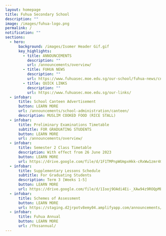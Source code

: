```yaml
---
layout: homepage
title: Fuhua Secondary School
description: ""
image: /images/fuhua-logo.png
permalink: /
notification: ""
sections:
  - hero:
      background: /images/Isomer Header Gif.gif
      key_highlights:
        - title: ANNOUNCEMENTS
          description: ""
          url: /announcements/overview/
        - title: FUHUA NEWS
          description: ""
          url: https://www.fuhuasec.moe.edu.sg/our-school/fuhua-news/cny23/
        - title: QUICK LINKS
          description: ""
          url: https://www.fuhuasec.moe.edu.sg/our-links/
  - infobar:
      title: School Canteen Advertisement
      button: LEARN MORE
      url: /announcements/school-administration/canteen/
      description: MUSLIM COOKED FOOD (RICE STALL)
  - infobar:
      title: Preliminary Examinations Timetable
      subtitle: FOR GRADUATING STUDENTS
      button: LEARN MORE
      url: /announcements/overview/
  - infobar:
      title: Semester 2 Class Timetable
      description: With effect from 26 June 2023
      button: LEARN MORE
      url: https://drive.google.com/file/d/1F1TMPnpWUmpxHkk-cRxWw1zmr4G-ncUN/view?usp=sharing
  - infobar:
      title: Supplementary Lessons Schedule
      subtitle: For Graduating Students
      description: Term 3 [Weeks 1-5]
      button: LEARN MORE
      url: https://drive.google.com/file/d/1Iooj9OAdi4Ei-_XAw94z9ROQpMEnj_Uh/view?usp=sharing
  - infobar:
      title: Schemes of Assessment
      button: LEARN MORE
      url: https://staging.d2jrpotv8emy04.amplifyapp.com/announcements/2023-scheme-of-assessments/
  - infobar:
      title: Fuhua Annual
      button: LEARN MORE
      url: /fhssannual/
---
```


